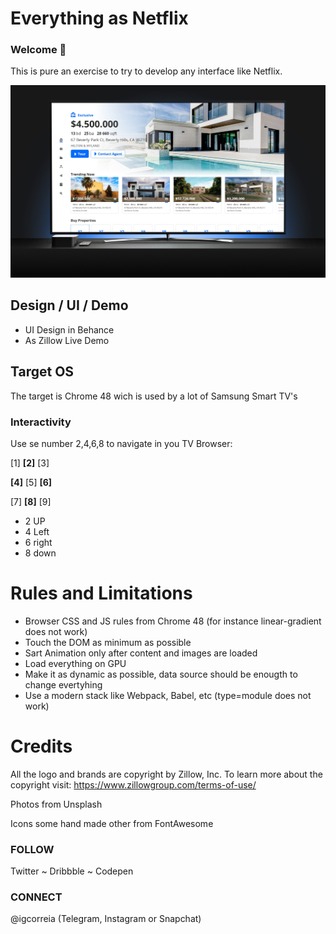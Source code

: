 # Everything as Netflix
### Welcome 👋

This is pure an exercise to try to develop any interface like Netflix.

![Dinamyc](/src/images/git_cover.png)

## Design / UI / Demo
*   UI Design in Behance
*   As Zillow Live Demo
## Target OS

The target is Chrome 48 wich is used by a lot of Samsung Smart TV's

### Interactivity

Use se number 2,4,6,8 to navigate in you TV Browser:

[1] **[2]** [3]

**[4]** [5] **[6]**

[7] **[8]** [9]


- 2 UP
- 4 Left
- 6 right
- 8 down

# Rules and Limitations

- Browser CSS and JS rules from Chrome 48 (for instance linear-gradient does not work)
- Touch the DOM as minimum as possible
- Sart Animation only after content and images are loaded
- Load everything on GPU
- Make it as dynamic as possible, data source should be enougth to change evertyhing
- Use a modern stack like Webpack, Babel, etc (type=module does not work)

# Credits

​​​​​​​All the logo and brands are copyright by Zillow, Inc. To learn more about the copyright visit: https://www.zillowgroup.com/terms-of-use/

Photos from Unsplash

Icons some hand made other from FontAwesome


### FOLLOW

Twitter ~ Dribbble ~ Codepen

### CONNECT

@igcorreia
(Telegram, Instagram or Snapchat)